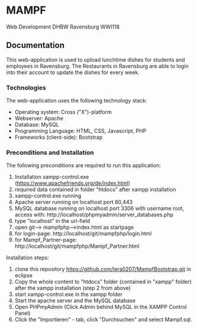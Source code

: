 # MAMPF
Web Development DHBW Ravensburg WWI118
## Documentation
This web-application is used to upload lunchtime dishes for students and employees in Ravensburg. The Restaurants in Ravensburg are able to login into their account to update the dishes for every week. 

### Technologies
The web-application uses the following technology stack:

* Operating system: Cross ("X")-platform
* Webserver: Apache
* Database: MySQL 
* Programming Language: HTML, CSS, Javascript, PHP
* Frameworks (client-side): Bootstrap

### Preconditions and Installation
The following preconditions are required to run this application:
1. Installation xampp-control.exe (https://www.apachefriends.org/de/index.html)
2. required data contained in folder "htdocs" after xampp installation
3. xampp-control.exe running
4. Apache server running on localhost port 80,443
5. MySQL database running on localhost port 3306 with username root, access with: http://localhost/phpmyadmin/server_databases.php
6. type "localhost" in the url-field 
7. open git--> mampfphp-->index.html as startpage
8. for login-page: http://localhost/git/mampfphp/login.html
9. for Mampf_Partner-page: http://localhost/git/mampfphp/Mampf_Partner.html 


Installation steps:
1. clone this repository https://github.com/lera0207/MampfBootstrap.git in eclipse 
2. Copy the whole content to "htdocs" folder (contained in "xampp" folder) after the xampp installation (step 2 from above)
3. start xampp-control.exe in the xampp folder 
4. Start the apache server and the MySQL database 
5. Open PHPmyAdmin (Click Admin behind MySQL in the XAMPP Control Panel)
6. Click the "Importieren" - tab, click "Durchsuchen" and select Mampf.sql.
